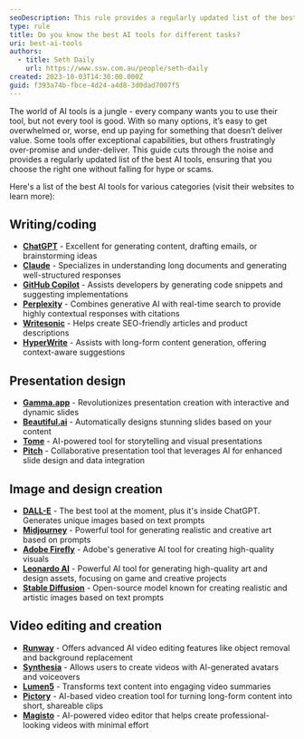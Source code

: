 ```yaml
---
seoDescription: This rule provides a regularly updated list of the best AI tools for various use cases.
type: rule
title: Do you know the best AI tools for different tasks?
uri: best-ai-tools
authors:
  - title: Seth Daily
    url: https://www.ssw.com.au/people/seth-daily
created: 2023-10-03T14:30:00.000Z
guid: f393a74b-fbce-4d24-a4d8-3d0dad7007f5
---
```


The world of AI tools is a jungle - every company wants you to use their tool, but not every tool is good. With so many options, it’s easy to get overwhelmed or, worse, end up paying for something that doesn’t deliver value. Some tools offer exceptional capabilities, but others frustratingly over-promise and under-deliver. This guide cuts through the noise and provides a regularly updated list of the best AI tools, ensuring that you choose the right one without falling for hype or scams.

<!--endintro-->

Here's a list of the best AI tools for various categories (visit their websites to learn more):

## Writing/coding

* **[ChatGPT](https://chat.openai.com)** - Excellent for generating content, drafting emails, or brainstorming ideas
* **[Claude](https://www.claude.ai)** - Specializes in understanding long documents and generating well-structured responses
* **[GitHub Copilot](https://github.com/features/copilot)** - Assists developers by generating code snippets and suggesting implementations
* **[Perplexity](https://www.perplexity.ai)** - Combines generative AI with real-time search to provide highly contextual responses with citations
* **[Writesonic](https://www.writesonic.com)** - Helps create SEO-friendly articles and product descriptions
* **[HyperWrite](https://www.hyperwrite.ai)** - Assists with long-form content generation, offering context-aware suggestions

## Presentation design

* **[Gamma.app](https://www.gamma.app)** - Revolutionizes presentation creation with interactive and dynamic slides
* **[Beautiful.ai](https://www.beautiful.ai)** - Automatically designs stunning slides based on your content
* **[Tome](https://www.tome.app)** - AI-powered tool for storytelling and visual presentations
* **[Pitch](https://www.pitch.com)** - Collaborative presentation tool that leverages AI for enhanced slide design and data integration

## Image and design creation

* **[DALL-E](https://openai.com/dall-e-2)** - The best tool at the moment, plus it's inside ChatGPT. Generates unique images based on text prompts
* **[Midjourney](https://www.midjourney.com)** - Powerful tool for generating realistic and creative art based on prompts
* **[Adobe Firefly](https://www.adobe.com/sensei/generative-ai/firefly.html)** - Adobe's generative AI tool for creating high-quality visuals
* **[Leonardo AI](https://www.leonardo.ai)** - Powerful AI tool for generating high-quality art and design assets, focusing on game and creative projects
* **[Stable Diffusion](https://stability.ai/stable-diffusion)** - Open-source model known for creating realistic and artistic images based on text prompts

## Video editing and creation

* **[Runway](https://www.runwayml.com)** - Offers advanced AI video editing features like object removal and background replacement
* **[Synthesia](https://www.synthesia.io)** - Allows users to create videos with AI-generated avatars and voiceovers
* **[Lumen5](https://www.lumen5.com)** - Transforms text content into engaging video summaries
* **[Pictory](https://pictory.ai)** - AI-based video creation tool for turning long-form content into short, shareable clips
* **[Magisto](https://www.magisto.com)** - AI-powered video editor that helps create professional-looking videos with minimal effort

